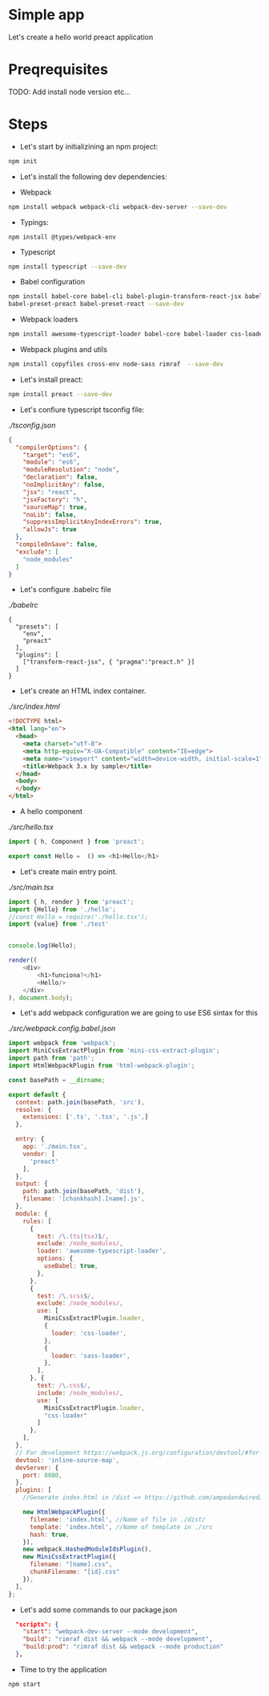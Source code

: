 # Simple app

Let's create a hello world preact application

# Preqrequisites

TODO: Add install node version etc...

# Steps

- Let's start by initializining an npm project:

```bash
npm init
```

- Let's install the following dev dependencies:

- Webpack

```bash
npm install webpack webpack-cli webpack-dev-server --save-dev
```

- Typings:

```
npm install @types/webpack-env
```

- Typescript

```bash
npm install typescript --save-dev
```

- Babel configuration

```bash
npm install babel-core babel-cli babel-plugin-transform-react-jsx babel-preset-env
babel-preset-preact babel-preset-react --save-dev
```


- Webpack loaders

```bash
npm install awesome-typescript-loader babel-core babel-loader css-loader file-loader sass-loader style-loader url-loader --save-dev
```

- Webpack plugins and utils

```bash
npm install copyfiles cross-env node-sass rimraf  --save-dev
```

- Let's install preact:

```bash
npm install preact --save-dev
```

- Let's confiure typescript tsconfig file:

_./tsconfig.json_

```json
{
  "compilerOptions": {
    "target": "es6",
    "module": "es6",
    "moduleResolution": "node",
    "declaration": false,
    "noImplicitAny": false,
    "jsx": "react",
    "jsxFactory": "h",
    "sourceMap": true,
    "noLib": false,
    "suppressImplicitAnyIndexErrors": true,
    "allowJs": true
  },
  "compileOnSave": false,
  "exclude": [
    "node_modules"
  ]
}
```

- Let's configure .babelrc file

_./babelrc_

```
{
  "presets": [
    "env",
    "preact"
  ],
  "plugins": [
    ["transform-react-jsx", { "pragma":"preact.h" }]
  ]  
}
```

- Let's create an HTML index container.

_./src/index.html_

```html
<!DOCTYPE html>
<html lang="en">
  <head>
    <meta charset="utf-8">
    <meta http-equiv="X-UA-Compatible" content="IE=edge">
    <meta name="viewport" content="width=device-width, initial-scale=1">
    <title>Webpack 3.x by sample</title>
  </head>
  <body>
  </body>
</html>
```

- A hello component

_./src/hello.tsx_

```javascript
import { h, Component } from 'preact';

export const Hello =  () => <h1>Hello</h1>
```

- Let's create main entry point.

_./src/main.tsx_

```javascript
import { h, render } from 'preact';
import {Hello} from './hello';
//const Hello = require('./hello.tsx');
import {value} from './test'


console.log(Hello);

render((
    <div>
        <h1>funciona?</h1>
        <Hello/>
    </div>
), document.body);
``` 


- Let's add webpack configuration we are going to use ES6 sintax for this

_./src/webpack.config.babel.json_

```javascript
import webpack from 'webpack';
import MiniCssExtractPlugin from 'mini-css-extract-plugin';
import path from 'path';
import HtmlWebpackPlugin from 'html-webpack-plugin';

const basePath = __dirname;

export default {
  context: path.join(basePath, 'src'),
  resolve: {
    extensions: ['.ts', '.tsx', '.js',]
  },

  entry: {
    app: './main.tsx',
    vendor: [
      'preact'
    ],
  },
  output: {
    path: path.join(basePath, 'dist'),
    filename: '[chunkhash].[name].js',
  },
  module: {
    rules: [
      {
        test: /\.(ts|tsx)$/,
        exclude: /node_modules/,
        loader: 'awesome-typescript-loader',
        options: {
          useBabel: true,
        },
      },
      {
        test: /\.scss$/,
        exclude: /node_modules/,
        use: [
          MiniCssExtractPlugin.loader,
          {
            loader: 'css-loader',
          },
          {
            loader: 'sass-loader',
          },
        ],
      }, {
        test: /\.css$/,
        include: /node_modules/,
        use: [
          MiniCssExtractPlugin.loader,
          "css-loader"
        ]
      },
    ],
  },
  // For development https://webpack.js.org/configuration/devtool/#for-development
  devtool: 'inline-source-map',
  devServer: {
    port: 8080,
  },
  plugins: [
    //Generate index.html in /dist => https://github.com/ampedandwired/html-webpack-plugin

    new HtmlWebpackPlugin({
      filename: 'index.html', //Name of file in ./dist/
      template: 'index.html', //Name of template in ./src
      hash: true,
    }),
    new webpack.HashedModuleIdsPlugin(),
    new MiniCssExtractPlugin({
      filename: "[name].css",
      chunkFilename: "[id].css"
    }),
  ],
};
```

- Let's add some commands to our package.json

```json
  "scripts": {
    "start": "webpack-dev-server --mode development",
    "build": "rimraf dist && webpack --mode development",
    "build:prod": "rimraf dist && webpack --mode production"
  },
```

- Time to try the application

```bash
npm start
```